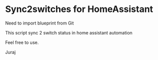 # Sync2switches for HomeAssistant
Need to import blueprint from Git

This script sync 2 switch status in home assistant automation

Feel free to use.

Juraj 
